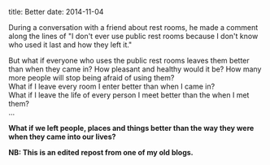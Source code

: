 title: Better
date: 2014-11-04

During a conversation with a friend about rest rooms, he made a comment along the lines of "I don't ever use public rest rooms because I don't know who used it last and how they left it."

But what if everyone who uses the public rest rooms leaves them better than when they came in? How pleasant and healthy would it be? How many more people will stop being afraid of using them?  
What if I leave every room I enter better than when I came in?  
What if I leave the life of every person I meet better than the when I met them?  
...  

**What if we left people, places and things better than the way they were when they came into our lives?**

**NB: This is an edited repost from one of my old blogs.**